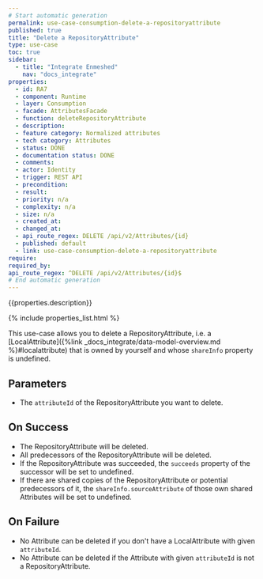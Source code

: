 ```yaml
---
# Start automatic generation
permalink: use-case-consumption-delete-a-repositoryattribute
published: true
title: "Delete a RepositoryAttribute"
type: use-case
toc: true
sidebar:
  - title: "Integrate Enmeshed"
    nav: "docs_integrate"
properties:
  - id: RA7
  - component: Runtime
  - layer: Consumption
  - facade: AttributesFacade
  - function: deleteRepositoryAttribute
  - description:
  - feature category: Normalized attributes
  - tech category: Attributes
  - status: DONE
  - documentation status: DONE
  - comments:
  - actor: Identity
  - trigger: REST API
  - precondition:
  - result:
  - priority: n/a
  - complexity: n/a
  - size: n/a
  - created_at:
  - changed_at:
  - api_route_regex: DELETE /api/v2/Attributes/{id}
  - published: default
  - link: use-case-consumption-delete-a-repositoryattribute
require:
required_by:
api_route_regex: ^DELETE /api/v2/Attributes/{id}$
# End automatic generation
---
```


{{properties.description}}

{% include properties_list.html %}

This use-case allows you to delete a RepositoryAttribute, i.e. a [LocalAttribute]({%link _docs_integrate/data-model-overview.md %}#localattribute) that is owned by yourself and whose `shareInfo` property is undefined.

## Parameters

- The `attributeId` of the RepositoryAttribute you want to delete.

## On Success

- The RepositoryAttribute will be deleted.
- All predecessors of the RepositoryAttribute will be deleted.
- If the RepositoryAttribute was succeeded, the `succeeds` property of the successor will be set to undefined.
- If there are shared copies of the RepositoryAttribute or potential predecessors of it, the `shareInfo.sourceAttribute` of those own shared Attributes will be set to undefined.

## On Failure

- No Attribute can be deleted if you don't have a LocalAttribute with given `attributeId`.
- No Attribute can be deleted if the Attribute with given `attributeId` is not a RepositoryAttribute.
